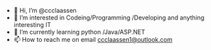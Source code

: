 - 👋 Hi, I’m @ccclaassen
- 👀 I’m interested in Codeing/Programming /Developing and anything interesting IT
- 🌱 I’m currently learning python /Java/ASP.NET
- 📫 How to reach me on email ccclaassen1@outlook.com

<!---
ccclaassen/ccclaassen is a ✨ special ✨ repository because its `README.md` (this file) appears on your GitHub profile.
You can click the Preview link to take a look at your changes.
--->
